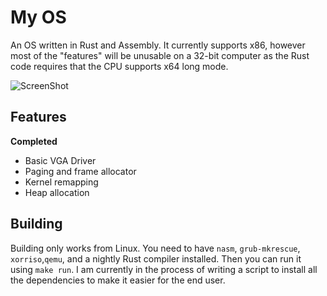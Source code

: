 # My OS
An OS written in Rust and Assembly. It currently supports x86, however most of the "features" will be unusable on a 32-bit computer as the Rust code requires that the CPU supports x64 long mode.

![ScreenShot](http://i.imgur.com/zwS3073.png)

## Features
**Completed**
- Basic VGA Driver
- Paging and frame allocator
- Kernel remapping
- Heap allocation

## Building
Building only works from Linux. You need to have `nasm`, `grub-mkrescue`, `xorriso`,`qemu`, and a nightly Rust compiler installed. Then you can run it using `make run`. I am currently in the process of writing a script to install all the dependencies to make it easier for the end user.
